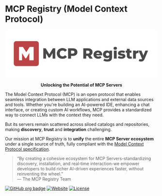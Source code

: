 # MCP Registry (Model Context Protocol)

<p align="center">
  <img src="assets/light.png" alt="MCP Registry" />
</p>

<p align="center">
  <strong>Unlocking the Potential of MCP Servers</strong>
</p>


The Model Context Protocol (MCP) is an open protocol that enables seamless integration between LLM applications and external data sources and tools. Whether you're building an AI-powered IDE, enhancing a chat interface, or creating custom AI workflows, MCP provides a standardized way to connect LLMs with the context they need.

But its servers remain scattered across siloed catalogs and repositories, making **discovery**, **trust** and **integration** challenging. 

Our mission at MCP Registry is to **unify** the entire **MCP Server ecosystem** under a single source of truth, fully compliant with the [Model Context Protocol specification](https://modelcontextprotocol.io/introduction).

> “By creating a cohesive ecosystem for MCP Servers-standardizing discovery, installation, and real‑time interaction-we empower developers to build richer AI-driven experiences faster, without reinventing the wheel.”  
> — The MCP Registry Team


[![GitHub org badge](https://img.shields.io/badge/organization-registrymcp-blue)](https://github.com/registrymcp) [![Website](https://img.shields.io/badge/website-mcpregistry.click-9cf)](https://mcpregistry.click) [![License](https://img.shields.io/badge/license-Apache%202.0-lightgrey)](LICENSE)